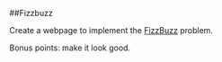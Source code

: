 ##Fizzbuzz

Create a webpage to implement the [FizzBuzz](http://www.learnhowtoprogram.com/lessons/fizzbuzz) problem.

Bonus points: make it look good.
